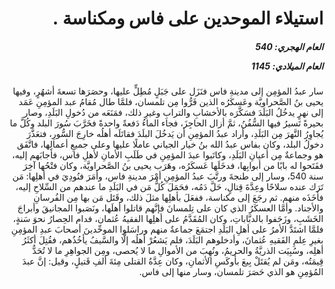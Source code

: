 <h1 dir="rtl">استيلاء الموحدين على فاس ومكناسة .</h1>

<h5 dir="rtl">العام الهجري:  540

العام الميلادي: 1145

</h5>

<p dir="rtl">سار عبدُ المؤمِن إلى مدينةِ فاس فنَزَل على جَبَلٍ مُطِلٍّ عليها، وحصَرَها تسعةَ أشهُرٍ، وفيها يحيى بنُ الصَّحراويَّة وعَسكَرُه الذين فَرُّوا مِن تلمسان، فلمَّا طال مُقامُ عبد المؤمِنِ عَمَد إلى نهرٍ يدخُلُ البَلَدَ فسَكَّرَه بالأخشابِ والترابِ وغيرِ ذلك، فمَنَعَه من دُخولِ البَلَدِ، وصار بحيرةً تَسيرُ فيها السُّفُنُ، ثمَّ أزال الحاجِزَ، فجاء الماءُ دَفعةً واحدةً فخَرَّبَ سُورَ البلد وكُلَّ ما يُجاوِرُ النَّهرَ مِن البَلَدِ، وأراد عبدُ المؤمِنِ أن يَدخُلَ البلَدَ فقاتَلَه أهلُه خارِجَ السُّورِ، فتعَذَّرَ دخولُ البلد، وكان بفاس عبدُ الله بنُ خيار الجياني عاملًا عليها وعلى جميعِ أعمالِها، فاتَّفَق هو وجماعةٌ مِن أعيانِ البَلَدِ، وكاتَبوا عبدَ المؤمِنِ في طَلَبِ الأمانِ لأهلِ فاس، فأجابَهم إليه، ففَتَحوا له بابًا من أبوابِها، فدخَلَها عَسكَرُه، وهَرَب يحيى بنُ الصَّحراويَّة، وكان فتْحُها آخِرَ سنة 540، وسار إلى طنجةَ ورتَّبَ عبدُ المؤمِنِ أمْرَ مدينةِ فاس، وأمَرَ فنُودِيَ في أهلِها: مَن تَرَك عنده سلاحًا وعِدَّةَ قِتالٍ، حَلَّ دَمُه، فحَمَلَ كُلُّ مَن في البَلَدِ ما عندهم من السِّلاحِ إليه، فأخَذَه منهم. ثم رجَعَ إلى مكناسة، ففعَلَ بأهلِها مثلَ ذلك، وقَتَل مَن بها مِن الفُرسانِ والأجناد. وأمَّا العسكَرُ الذي كان على تِلمسانَ فإنَّهم قاتلوا أهلَها، ونَصَبوا المجانيقَ وأبراجَ الخَشَبِ، وزَحَفوا بالدبَّاباتِ، وكان المُقَدَّمُ على أهلِها الفقيهُ عُثمان، فدام الحِصارُ نحوَ سَنةٍ، فلمَّا اشتَدَّ الأمرُ على أهلِ البَلَدِ اجتمَعَ جماعةٌ منهم وراسَلوا الموحِّدينَ أصحابَ عبدِ المؤمِنِ بغيرِ عِلمِ الفَقيهِ عُثمانَ، وأدخلوهم البَلَدَ، فلم يَشعُرْ أهلُه إلَّا والسَّيفُ يأخُذُهم، فقُتِلَ أكثَرُ أهلِه، وسُبِيَت الذريَّةُ والحريمُ، ونُهِبَ من الأموالِ ما لا يُحصى، ومِن الجواهِرِ ما لا تُحَدُّ قِيمَتُه، ومَن لم يُقتَلْ بِيعَ بأوكَسِ الأثمانِ، وكان عِدَّةُ القتلى مِئةَ ألفِ قَتيلٍ، وقيل: إنَّ عبدَ المُؤمِنِ هو الذي حَصَرَ تلمسان، وسار منها إلى فاس.</p></br>
